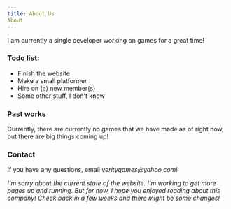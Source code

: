 ```yaml
---
title: About Us
About
---
```

I am currently a single developer working on games for a great time!

### Todo list:
- Finish the website
- Make a small platformer
- Hire on (a) new member(s)
- Some other stuff, I don't know

### Past works
Currently, there are currently no games that we have made as of right now, but there are big things coming up!

### Contact
If you have any questions, email _veritygames@yahoo.com_!

_I'm sorry about the current state of the website. I'm working to get more pages up and running. But for now, I hope you enjoyed reading about this company! Check back in a few weeks and there might be some changes!_
